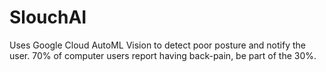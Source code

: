 # SlouchAI
Uses Google Cloud AutoML Vision to detect poor posture and notify the user. 70% of computer users report having back-pain, be part of the 30%.
